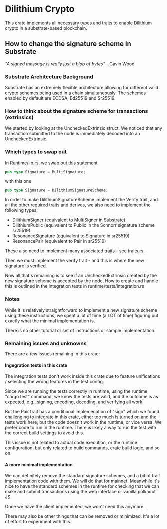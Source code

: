 # Dilithium Crypto

This crate implements all necessary types and traits to enable Dilithium crypto in a substrate-based blockchain.

## How to change the signature scheme in Substrate 

_"A signed message is really just a blob of bytes"_ - Gavin Wood

### Substrate Architecture Background

Substrate has an extremely flexible architecture allowing for different valid crypto schemes being used in a chain simultaneously.
The schemes enabled by default are ECDSA, Ed25519 and Sr25519.

### How to think about the signature scheme for transactions (extrinsics)

We started by looking at the UncheckedExtrinsic struct. We noticed that any transaction submitted to the node is immediately decoded into an UncheckedExtrinsic. 

### Which types to swap out 

In Runtime/lib.rs, we swap out this statement 

```rust
pub type Signature = MultiSignature;
```

with this one 

```rust
pub type Signature = DilithiumSignatureScheme;
```

In order to make DilithiumSignatureScheme implement the Verify trait, and all the other required traits and derives, we also need to implement the following types:

- DilithiumSigner (equivalent to MultiSigner in Substrate)
- DilithiumPublic (equivalent to Public in the Schnorr signature scheme sr25519)
- ResonanceSignature (equivalent to Signature in sr25519)
- ResonancePair (equivalent to Pair in sr25519)

These also need to implement many associated traits - see traits.rs.

Then we must implement the verify trait - and this is where the new signature is verified. 

Now all that's remaining is to see if an UncheckedExtrinsic created by the new signature scheme is accepted by the node. How to create and handle this is outlined in the integration tests in runtime/tests/integration.rs 

### Notes

While it is relatively straightforward to implement a new signature scheme using these instructions, we spent a lot of time (a LOT of time) figuring out exactly what the minimal implementation is. 

There is no other tutorial or set of instructions or sample implementation. 

### Remaining issues and unknowns

There are a few issues remaining in this crate:

#### Ingegration tests in this crate
The integration tests don't work inside this crate due to feature unifications / selecting the wrong features in the test config. 

Since we are running the tests correctly in runtime, using the runtime "cargo test" command, we know the tests are valid, and the outcome is as expected, e.g., signing, encoding, decoding, and verifying all work. 

But the Pair trait has a conditional implemenation of "sign" which we found challenging to integrate in this crate, either too much is turned on and the tests work here, but the code doesn't work in the runtime, or vice versa. We prefer code to run in the runtime. There is likely a way to run the test with the correct build settings to avoid this. 

This issue is not related to actual code execution, or the runtime configuration, but only related to build commands, crate build logic, and so on. 

#### A more minimal implementation

We can definitely remove the standard signature schemes, and a bit of trait implementation code with them. We will do that for mainnet. Meanwhile it's nice to have the standard schemes in the runtime for checking that we can make and submit transactions using the web interface or vanilla polkadot JS.

Once we have the client implemented, we won't need this anymore. 

There may also be other things that can be removed or minimized. It's a lot of effort to experiment with this. 

#### 










